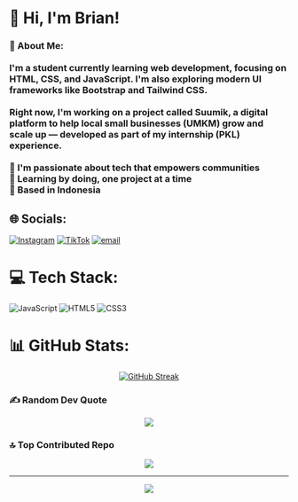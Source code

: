 # 👋 Hi, I'm Brian!
### 💫 About Me:<br><br>I'm a student currently learning web development, focusing on **HTML**, **CSS**, and **JavaScript**. I'm also exploring modern UI frameworks like **Bootstrap** and **Tailwind CSS**.<br><br>Right now, I'm working on a project called **Suumik**, a digital platform to help local small businesses (UMKM) grow and scale up — developed as part of my internship (PKL) experience.<br><br>🌱 I'm passionate about tech that empowers communities  <br>🔧 Learning by doing, one project at a time  <br>📍 Based in Indonesia  <br>


## 🌐 Socials:
[![Instagram](https://img.shields.io/badge/Instagram-%23E4405F.svg?logo=Instagram&logoColor=white)](https://instagram.com/briandnr) [![TikTok](https://img.shields.io/badge/TikTok-%23000000.svg?logo=TikTok&logoColor=white)](https://tiktok.com/@briiiaaaannnnnn) [![email](https://img.shields.io/badge/Email-D14836?logo=gmail&logoColor=white)](mailto:dbrianatha@gmail.com) 

# 💻 Tech Stack:
![JavaScript](https://img.shields.io/badge/javascript-%23323330.svg?style=plastic&logo=javascript&logoColor=%23F7DF1E) ![HTML5](https://img.shields.io/badge/html5-%23E34F26.svg?style=plastic&logo=html5&logoColor=white) ![CSS3](https://img.shields.io/badge/css3-%231572B6.svg?style=plastic&logo=css3&logoColor=white)
# 📊 GitHub Stats:

<p align="center">
  <a href="https://git.io/streak-stats">
    <img src="https://github-readme-streak-stats.herokuapp.com?user=briangtg&theme=dark&hide_border=true&locale=id" alt="GitHub Streak" />
  </a>
</p>

### ✍️ Random Dev Quote
<p align="center">
  <img src="https://quotes-github-readme.vercel.app/api?type=vetical&theme=dark" />
</p>

### 🔝 Top Contributed Repo
<p align="center">
  <img src="https://github-contributor-stats.vercel.app/api?username=briangtg&limit=5&theme=dark&combine_all_yearly_contributions=true" />
</p>

---

<p align="center">
  <a href="https://visitcount.itsvg.in">
    <img src="https://visitcount.itsvg.in/api?id=briangtg&icon=5&color=0" />
  </a>
</p>


<!-- Proudly created with GPRM ( https://gprm.itsvg.in ) -->
